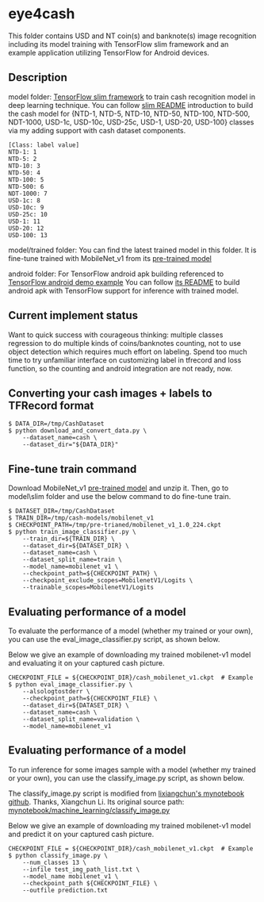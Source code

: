 # eye4cash
<a id='Eval'></a>

This folder contains USD and NT coin(s) and banknote(s) image recognition including
its model training with TensorFlow slim framework and an example application utilizing
TensorFlow for Android devices.

## Description
<a id='Eval'></a>

model folder: [TensorFlow slim framework](https://github.com/tensorflow/models/tree/master/slim) to train cash recognition model in deep learning
technique. You can follow [slim README](model/slim/README.md) introduction to build the cash model 
for {NTD-1, NTD-5, NTD-10, NTD-50, NTD-100, NTD-500, NDT-1000, USD-1c, USD-10c, USD-25c,
USD-1, USD-20, USD-100} classes via my adding support with cash dataset components.
```shell
[Class: label value]
NTD-1: 1
NTD-5: 2
NTD-10: 3
NTD-50: 4
NTD-100: 5
NTD-500: 6
NDT-1000: 7
USD-1c: 8
USD-10c: 9
USD-25c: 10
USD-1: 11
USD-20: 12
USD-100: 13
```

model/trained folder: You can find the latest trained model in this folder. It is fine-tune trained with MobileNet_v1 from
its [pre-trained model](http://download.tensorflow.org/models/mobilenet_v1_1.0_224_2017_06_14.tar.gz)

android folder: For TensorFlow android apk building referenced to [TensorFlow android demo example](https://github.com/tensorflow/tensorflow/tree/r1.2/tensorflow/examples/android)
You can follow [its README](android/README.md) to build android apk with TensorFlow support for inference with trained model.

## Current implement status
<a id='Eval'></a>

Want to quick success with courageous thinking: multiple classes regression to do multiple kinds of coins/banknotes counting,
not to use object detection which requires much effort on labeling.
Spend too much time to try unfamiliar interface on customizing label in tfrecord and loss function, so the counting and android
integration are not ready, now.

## Converting your cash images + labels to TFRecord format
<a id='Eval'></a>

```shell
$ DATA_DIR=/tmp/CashDataset
$ python download_and_convert_data.py \
    --dataset_name=cash \
    --dataset_dir="${DATA_DIR}"
```

## Fine-tune train command
<a id='Eval'></a>

Download MobileNet_v1 [pre-trained model](http://download.tensorflow.org/models/mobilenet_v1_1.0_224_2017_06_14.tar.gz) and unzip it.
Then, go to model\slim folder and use the below command to do fine-tune train.
```shell
$ DATASET_DIR=/tmp/CashDataset
$ TRAIN_DIR=/tmp/cash-models/mobilenet_v1
$ CHECKPOINT_PATH=/tmp/pre-trianed/mobilenet_v1_1.0_224.ckpt
$ python train_image_classifier.py \
    --train_dir=${TRAIN_DIR} \
    --dataset_dir=${DATASET_DIR} \
    --dataset_name=cash \
    --dataset_split_name=train \
    --model_name=mobilenet_v1 \
    --checkpoint_path=${CHECKPOINT_PATH} \
    --checkpoint_exclude_scopes=MobilenetV1/Logits \
    --trainable_scopes=MobilenetV1/Logits
```

## Evaluating performance of a model
<a id='Eval'></a>

To evaluate the performance of a model (whether my trained or your own),
you can use the eval_image_classifier.py script, as shown below.

Below we give an example of downloading my trained mobilenet-v1 model and
evaluating it on your captured cash picture.

```shell
CHECKPOINT_FILE = ${CHECKPOINT_DIR}/cash_mobilenet_v1.ckpt  # Example
$ python eval_image_classifier.py \
    --alsologtostderr \
    --checkpoint_path=${CHECKPOINT_FILE} \
    --dataset_dir=${DATASET_DIR} \
    --dataset_name=cash \
    --dataset_split_name=validation \
    --model_name=mobilenet_v1
```

## Evaluating performance of a model
<a id='Eval'></a>

To run inference for some images sample with a model (whether my trained or your own),
you can use the classify_image.py script, as shown below.

The classify_image.py script is modified from [lixiangchun's mynotebook github](https://github.com/lixiangchun/mynotebook.git). Thanks, Xiangchun Li.
Its original source path: [mynotebook/machine_learning/classify_image.py](https://github.com/lixiangchun/mynotebook/blob/master/machine_learning/classify_image.py)

Below we give an example of downloading my trained mobilenet-v1 model and
predict it on your captured cash picture.

```shell
CHECKPOINT_FILE = ${CHECKPOINT_DIR}/cash_mobilenet_v1.ckpt  # Example
$ python classify_image.py \
    --num_classes 13 \
    --infile test_img_path_list.txt \
    --model_name mobilenet_v1 \
    --checkpoint_path ${CHECKPOINT_FILE} \
    --outfile prediction.txt
```

